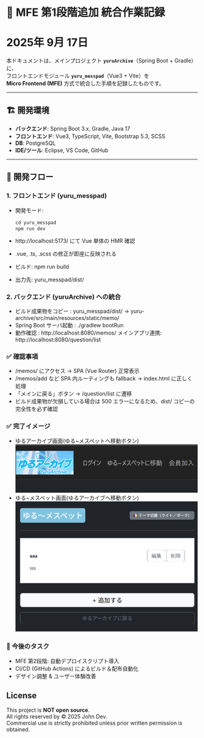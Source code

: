 # 📑 MFE 第1段階追加 統合作業記録
# 2025年 9月 17日
本ドキュメントは、メインプロジェクト **`yuruArchive`**（Spring Boot + Gradle）に、  
フロントエンドモジュール **`yuru_messpad`**（Vue3 + Vite）を  
**Micro Frontend (MFE)** 方式で統合した手順を記録したものです。  

---

## 🏗 開発環境
- **バックエンド**: Spring Boot 3.x, Gradle, Java 17  
- **フロントエンド**: Vue3, TypeScript, Vite, Bootstrap 5.3, SCSS  
- **DB**: PostgreSQL  
- **IDE/ツール**: Eclipse, VS Code, GitHub  

---

## 🔧 開発フロー

### 1. フロントエンド (yuru_messpad)
- 開発モード:
  ```
  cd yuru_messpad
  npm run dev
  ```

- http://localhost:5173/ にて Vue 単体の HMR 確認
- .vue, .ts, .scss の修正が即座に反映される
- ビルド: npm run build
- 出力先: yuru_messpad/dist/

### 2. バックエンド (yuruArchive) への統合
- ビルド成果物をコピー : yuru_messpad/dist/ → yuru-archive/src/main/resources/static/memo/
- Spring Boot サーバ起動 : ./gradlew bootRun
- 動作確認 : http://localhost:8080/memos/
 メインアプリ連携: http://localhost:8080/question/list


### ✅ 確認事項
- /memos/ にアクセス → SPA (Vue Router) 正常表示
- /memos/add など SPA 内ルーティングも fallback → index.html に正しく処理
- 「メインに戻る」ボタン → /question/list に遷移
- ビルド成果物が欠損している場合は 500 エラーになるため、dist/ コピーの完全性を必ず確認

### ✅ 完了イメージ
- ゆるアーカイブ画面(ゆる~メスペットへ移動ボタン)
![ゆる~メスペット移動ボタン画面](../assets/ゆる~メスペット移動ボタン画面.png) 
- ゆる~メスペット画面(ゆるアーカイブへ移動ボタン)
![ゆるアーカイブ移動ボタン画面](../assets/ゆるアーカイブ移動ボタン画面.png) 

### 📂 今後のタスク
- MFE 第2段階: 自動デプロイスクリプト導入
- CI/CD (GitHub Actions) によるビルド＆配布自動化
- デザイン調整 & ユーザー体験改善

## License
This project is **NOT open source**.  
All rights reserved by © 2025 John Dev.  
Commercial use is strictly prohibited unless prior written permission is obtained.